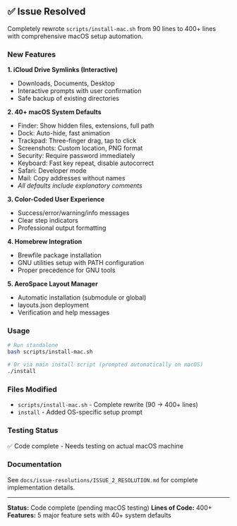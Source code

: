 ## ✅ Issue Resolved

Completely rewrote `scripts/install-mac.sh` from 90 lines to 400+ lines with comprehensive macOS setup automation.

### New Features

**1. iCloud Drive Symlinks (Interactive)**
- Downloads, Documents, Desktop
- Interactive prompts with user confirmation
- Safe backup of existing directories

**2. 40+ macOS System Defaults**
- Finder: Show hidden files, extensions, full path
- Dock: Auto-hide, fast animation
- Trackpad: Three-finger drag, tap to click
- Screenshots: Custom location, PNG format
- Security: Require password immediately
- Keyboard: Fast key repeat, disable autocorrect
- Safari: Developer mode
- Mail: Copy addresses without names
- *All defaults include explanatory comments*

**3. Color-Coded User Experience**
- Success/error/warning/info messages
- Clear step indicators
- Professional output formatting

**4. Homebrew Integration**
- Brewfile package installation
- GNU utilities setup with PATH configuration
- Proper precedence for GNU tools

**5. AeroSpace Layout Manager**
- Automatic installation (submodule or global)
- layouts.json deployment
- Verification and help messages

### Usage

```bash
# Run standalone
bash scripts/install-mac.sh

# Or via main install script (prompted automatically on macOS)
./install
```

### Files Modified
- `scripts/install-mac.sh` - Complete rewrite (90 → 400+ lines)
- `install` - Added OS-specific setup prompt

### Testing Status
✅ Code complete - Needs testing on actual macOS machine

### Documentation
See `docs/issue-resolutions/ISSUE_2_RESOLUTION.md` for complete implementation details.

---

**Status:** Code complete (pending macOS testing)
**Lines of Code:** 400+
**Features:** 5 major feature sets with 40+ system defaults
